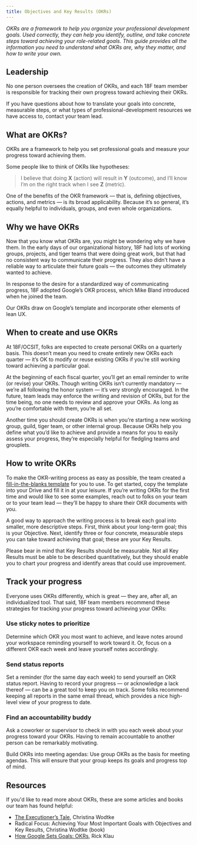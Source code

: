 ```yaml
---
title: Objectives and Key Results (OKRs)
---
```


_OKRs are a framework to help you organize your professional development goals. Used correctly, they can help you identify, outline, and take concrete steps toward achieving your role-related goals. This guide provides all the information you need to understand what OKRs are, why they matter, and how to write your own._

## Leadership

No one person oversees the creation of OKRs, and each 18F team member is responsible for tracking their own progress toward achieving their OKRs.

If you have questions about how to translate your  goals into concrete, measurable steps, or what types of professional-development resources we have access to, contact your team lead.

## What are OKRs?

OKRs are a framework to help you set professional goals and measure your progress toward achieving them.

Some people like to think of OKRs like hypotheses:

> I believe that doing **X** (action) will result in **Y** (outcome), and I’ll know I’m on the right track when I see **Z** (metric).

One of the benefits of the OKR framework — that is, defining objectives, actions, and metrics — is its broad applicability. Because it’s so general, it’s equally helpful to individuals, groups, and even whole organizations. 

## Why we have OKRs

Now that you know what OKRs are, you might be wondering why we have them. In the early days of our organizational history, 18F had lots of working groups, projects, and tiger teams that were doing great work, but that had no consistent way to communicate their progress. They also didn’t have a reliable way to articulate their future goals — the outcomes they ultimately wanted to achieve.

In response to the desire for a standardized way of communicating progress, 18F adopted Google’s OKR process, which Mike Bland introduced when he joined the team.

Our OKRs draw on Google’s template and incorporate other elements of lean UX. 

## When to create and use OKRs

At 18F/OCSIT, folks are expected to create personal OKRs on a quarterly basis. This doesn’t mean you need to create entirely new OKRs each quarter — it’s OK to modify or reuse existing OKRs if you’re still working toward achieving a particular goal.

At the beginning of each fiscal quarter, you’ll get an email reminder to write (or revise) your OKRs. Though writing OKRs isn’t currently mandatory — we’re all following the honor system — it’s very strongly encouraged. In the future, team leads may enforce the writing and revision of OKRs, but for the time being, no one needs to review and approve your OKRs. As long as you’re comfortable with them, you’re all set.

Another time you should create OKRs is when you’re starting a new working group, guild, tiger team, or other internal group. Because OKRs help you define what you’d like to achieve and provide a means for you to easily assess your progress, they’re especially helpful for fledgling teams and grouplets. 

## How to write OKRs

To make the OKR-writing process as easy as possible, the team created a [fill-in-the-blanks template](https://docs.google.com/document/d/1yqZ20GSLVUmw5ewkug7XLAVge4aKNgGRjQLLJiIvrPo/edit) for you to use. To get started, copy the template into your Drive and fill it in at your leisure. If you’re writing OKRs for the first time and would like to see some examples, reach out to folks on your team or to your team lead — they’ll be happy to share their OKR documents with you.

A good way to approach the writing process is to break each goal into smaller, more descriptive steps. First, think about your long-term goal; this is your Objective. Next, identify three or four concrete, measurable steps you can take toward achieving that goal; these are your Key Results.

Please bear in mind that Key Results should be measurable. Not all Key Results must be able to be described quantitatively, but they should enable you to chart your progress and identify areas that could use improvement.

## Track your progress
Everyone uses OKRs differently, which is great — they are, after all, an individualized tool. That said, 18F team members recommend these strategies for tracking your progress toward achieving your OKRs:

### Use sticky notes to prioritize
Determine which OKR you most want to achieve, and leave notes around your workspace reminding yourself to work toward it. Or, focus on a different OKR each week and leave yourself notes accordingly.

### Send status reports
Set a reminder (for the same day each week) to send yourself an OKR status report. Having to record your progress — or acknowledge a lack thereof — can be a great tool to keep you on track. Some folks recommend keeping all reports in the same email thread, which provides a nice high-level view of your progress to date.

### Find an accountability buddy
Ask a coworker or supervisor to check in with you each week about your progress toward your OKRs. Having to remain accountable to another person can be remarkably motivating.

Build OKRs into meeting agendas: Use group OKRs as the basis for meeting agendas. This will ensure that your group keeps its goals and progress top of mind.

## Resources
If you'd like to read more about OKRs, these are some articles and books our team has found helpful:

* [The Executioner’s Tale](http://interaction14.ixda.org/program/friday/293-the-executioner-s-tale), Christina Wodtke
* Radical Focus: Achieving Your Most Important Goals with Objectives and Key Results, Christina Wodtke (book)
* [How Google Sets Goals: OKRs](https://library.gv.com/how-google-sets-goals-okrs-a1f69b0b72c7#.shdtla9cz), Rick Klau
